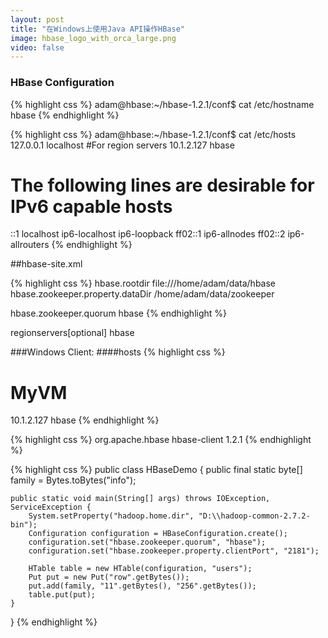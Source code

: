 ```yaml
---
layout: post
title: "在Windows上使用Java API操作HBase"
image: hbase_logo_with_orca_large.png
video: false
---
```

### HBase Configuration
{% highlight css %}
adam@hbase:~/hbase-1.2.1/conf$ cat /etc/hostname
hbase
{% endhighlight %}

{% highlight css %}
adam@hbase:~/hbase-1.2.1/conf$ cat /etc/hosts
127.0.0.1    localhost
#For region servers
10.1.2.127 hbase

# The following lines are desirable for IPv6 capable hosts
::1     localhost ip6-localhost ip6-loopback
ff02::1 ip6-allnodes
ff02::2 ip6-allrouters
{% endhighlight %}

##hbase-site.xml

{% highlight css %}
<configuration>
<property>
    <name>hbase.rootdir</name>
    <value>file:///home/adam/data/hbase</value>
  </property>
  <property>
    <name>hbase.zookeeper.property.dataDir</name>
    <value>/home/adam/data/zookeeper</value>
  </property>
  <!-- optional -->
  <property>
  <name>hbase.zookeeper.quorum</name>
  <value>hbase</value>
</property>
</configuration>
{% endhighlight %}

regionservers[optional]
hbase

###Windows Client:
####hosts
{% highlight css %}
# MyVM
10.1.2.127 hbase
{% endhighlight %}

{% highlight css %}
<dependency>
    <groupId>org.apache.hbase</groupId>
    <artifactId>hbase-client</artifactId>
    <version>1.2.1</version>
</dependency>
{% endhighlight %}

{% highlight css %}
public class HBaseDemo {
    public final static byte[] family = Bytes.toBytes("info");

    public static void main(String[] args) throws IOException, ServiceException {
        System.setProperty("hadoop.home.dir", "D:\\hadoop-common-2.7.2-bin");
        Configuration configuration = HBaseConfiguration.create();
        configuration.set("hbase.zookeeper.quorum", "hbase");
        configuration.set("hbase.zookeeper.property.clientPort", "2181");

        HTable table = new HTable(configuration, "users");
        Put put = new Put("row".getBytes());
        put.add(family, "11".getBytes(), "256".getBytes());
        table.put(put);
    }
}
{% endhighlight %}